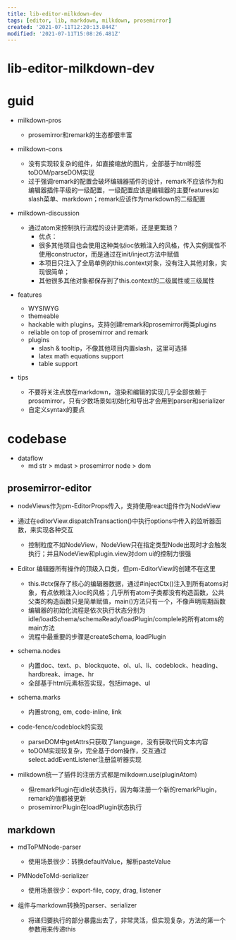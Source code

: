 ```yaml
---
title: lib-editor-milkdown-dev
tags: [editor, lib, markdown, milkdown, prosemirror]
created: '2021-07-11T12:20:13.844Z'
modified: '2021-07-11T15:08:26.481Z'
---
```


# lib-editor-milkdown-dev

# guid
- milkdown-pros
  - prosemirror和remark的生态都很丰富

- milkdown-cons
  - 没有实现较复杂的组件，如直接缩放的图片，全部基于html标签toDOM/parseDOM实现
  - 过于强调remark的配置会破坏编辑器插件的设计，remark不应该作为和编辑器插件平级的一级配置，一级配置应该是编辑器的主要features如slash菜单、markdown；remark应该作为markdown的二级配置

- milkdown-discussion
  - 通过atom来控制执行流程的设计更清晰，还是更繁琐？
    - 优点：
    - 很多其他项目也会使用这种类似ioc依赖注入的风格，传入实例属性不使用constructor，而是通过在init/inject方法中赋值
    - 本项目只注入了全局单例的this.context对象，没有注入其他对象，实现很简单；
    - 其他很多其他对象都保存到了this.context的二级属性或三级属性

- features
  - WYSIWYG
  - themeable
  - hackable with plugins，支持创建remark和prosemirror两类plugins
  - reliable on top of prosemirror and remark
  - plugins
    - slash & tooltip，不像其他项目内置slash，这里可选择
    - latex math equations support
    - table support

- tips
  - 不要将关注点放在markdown，渲染和编辑的实现几乎全部依赖于prosemirror，只有少数场景如初始化和导出才会用到parser和serializer
  - 自定义syntax的要点
# codebase
- dataflow
  - md str > mdast > prosemirror node > dom

## prosemirror-editor

- nodeViews作为pm-EditorProps传入，支持使用react组件作为NodeView

- 通过在editorView.dispatchTransaction()中执行options中传入的监听器函数，来实现各种交互
  - 控制粒度不如NodeView，NodeView只在指定类型Node出现时才会触发执行；并且NodeView和plugin.view对dom ui的控制力很强

- Editor 编辑器所有操作的顶级入口类，但pm-EditorView的创建不在这里
  - this.#ctx保存了核心的编辑器数据，通过#injectCtx()注入到所有atoms对象，有点依赖注入ioc的风格；几乎所有atom子类都没有构造函数，公共父类的构造函数只是简单赋值，main()方法只有一个，不像声明周期函数
  - 编辑器的初始化流程是依次执行状态分别为idle/loadSchema/schemaReady/loadPlugin/complele的所有atoms的main方法
  - 流程中最重要的步骤是createSchema, loadPlugin

- schema.nodes
  - 内置doc、text、p、blockquote、ol、ul、li、codeblock、heading、hardbreak、image、hr
  - 全部基于html元素标签实现，包括image、ul
- schema.marks
  - 内置strong, em, code-inline, link

- code-fence/codeblock的实现
  - parseDOM中getAttrs只获取了language，没有获取代码文本内容
  - toDOM实现较复杂，完全基于dom操作，交互通过select.addEventListener注册监听器实现

- milkdown统一了插件的注册方式都是milkdown.use(pluginAtom)
  - 但remarkPlugin在idle状态执行，因为每注册一个新的remarkPlugin，remark的值都被更新
  - prosemirrorPlugin在loadPlugin状态执行

## markdown

- mdToPMNode-parser
  - 使用场景很少：转换defaultValue，解析pasteValue

- PMNodeToMd-serializer
  - 使用场景很少：export-file, copy, drag, listener

- 组件与markdown转换的parser、serializer
  - 将递归要执行的部分暴露出去了，非常灵活，但实现复杂，方法的第一个参数用来传递this
